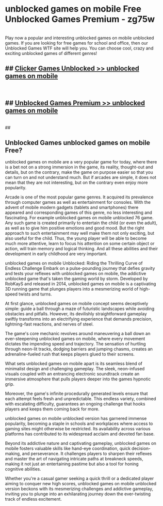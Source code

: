 # unblocked games on mobile  Free Unblocked Games Premium - zg75w <br>
<br>
Play now a popular and interesting unblocked games on mobile unblocked games. If you are looking for free games for school and office, then our Unblocked Games WTF site will help you. You can choose cool, crazy and exciting unblocked games of different genres!


## ##  [Clicker Games Unblocked >> unblocked games on mobile](http://freeplayer.one?title=unblocked_games_on_mobile&ref=UGames)
  <br>

##  ## [Unblocked Games Premium >> unblocked games on mobile](http://freeplayer.one?title=unblocked_games_on_mobile&ref=UGames)
  <br>
  ##



## Unblocked Games unblocked games on mobile Free?

unblocked games on mobile are a very popular game for today, where there is a bet not on a strong immersion in the game, its reality, thought-out and details, but on the contrary, make the game on purpose easier so that you can turn on and not understand much. But if arcades are simple, it does not mean that they are not interesting, but on the contrary even enjoy more popularity.

Arcade is one of the most popular game genres. It acquired its prevalence through computer games as well as entertainment for consoles. With the advent of mobile modern gadgets (tablets and smartphones) there appeared and corresponding games of this genre, no less interesting and fascinating. For example unblocked games on mobile unblocked 76 game. Any such game is created primarily to entertain the child (or even the adult), as well as to give him positive emotions and good mood. But the right approach to such entertainment may well make them not only exciting, but also useful for the child. Thus, the young player will be able to become much more attentive, learn to focus his attention on some certain object or action, will train memory and logical thinking. And all these abilities and their development in early childhood are very important.

unblocked games on mobile Unblocked: Riding the Thrilling Curve of Endless Challenge
Embark on a pulse-pounding journey that defies gravity and tests your reflexes with unblocked games on mobile, the addictive unblocked game that's taken the gaming world by storm. Developed by RobKayS and released in 2014, unblocked games on mobile is a captivating 3D running game that plunges players into a mesmerizing world of high-speed twists and turns.

At first glance, unblocked games on mobile concept seems deceptively simple: guide a ball through a maze of futuristic landscapes while avoiding obstacles and pitfalls. However, its devilishly straightforward gameplay swiftly transforms into an electrifying experience that demands precision, lightning-fast reactions, and nerves of steel.

The game's core mechanic revolves around maneuvering a ball down an ever-steepening unblocked games on mobile, where every movement dictates the impending speed and trajectory. The sensation of hurtling through neon-lit tracks, dodging barriers and jumping chasms, creates an adrenaline-fueled rush that keeps players glued to their screens.

What sets unblocked games on mobile apart is its seamless blend of minimalist design and challenging gameplay. The sleek, neon-infused visuals coupled with an entrancing electronic soundtrack create an immersive atmosphere that pulls players deeper into the games hypnotic grip.

Moreover, the game's infinite procedurally generated levels ensure that each attempt feels fresh and unpredictable. This endless variety, combined with escalating difficulty, guarantees an ongoing challenge that hooks players and keeps them coming back for more.

unblocked games on mobile unblocked version has garnered immense popularity, becoming a staple in schools and workplaces where access to gaming sites might otherwise be restricted. Its availability across various platforms has contributed to its widespread acclaim and devoted fan base.

Beyond its addictive nature and captivating gameplay, unblocked games on mobile fosters valuable skills like hand-eye coordination, quick decision-making, and perseverance. It challenges players to sharpen their reflexes and master the art of navigating intricate paths at breakneck speeds, making it not just an entertaining pastime but also a tool for honing cognitive abilities.

Whether you're a casual gamer seeking a quick thrill or a dedicated player aiming to conquer new high scores, unblocked games on mobile unblocked version beckons with its mesmerizing challenges and addictive gameplay, inviting you to plunge into an exhilarating journey down the ever-twisting track of endless excitement.